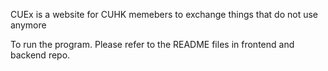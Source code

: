 CUEx is a website for CUHK memebers to exchange things that do not use anymore

To run the program. Please refer to the README files in frontend and backend repo.